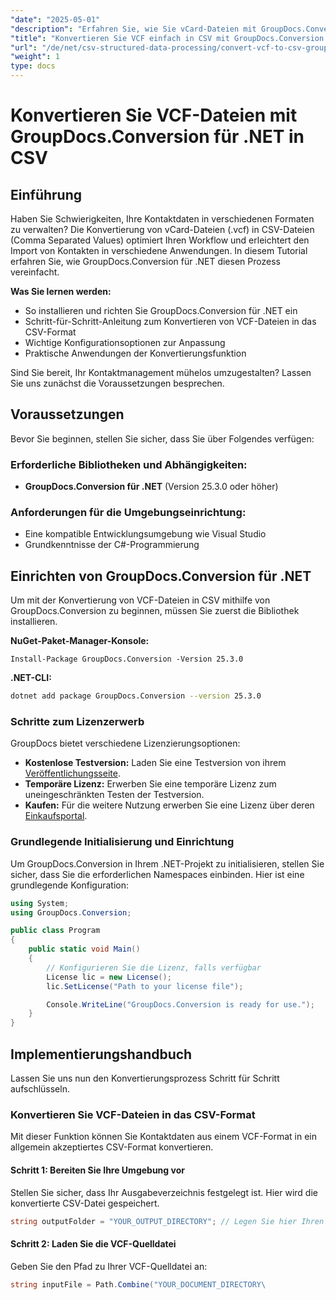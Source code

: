 ```yaml
---
"date": "2025-05-01"
"description": "Erfahren Sie, wie Sie vCard-Dateien mit GroupDocs.Conversion für .NET in das CSV-Format konvertieren. Optimieren Sie Ihr Kontaktdatenmanagement mit unserer Schritt-für-Schritt-Anleitung."
"title": "Konvertieren Sie VCF einfach in CSV mit GroupDocs.Conversion für .NET – Ein umfassender Leitfaden"
"url": "/de/net/csv-structured-data-processing/convert-vcf-to-csv-groupdocs-net/"
"weight": 1
type: docs
---
```

# Konvertieren Sie VCF-Dateien mit GroupDocs.Conversion für .NET in CSV

## Einführung
Haben Sie Schwierigkeiten, Ihre Kontaktdaten in verschiedenen Formaten zu verwalten? Die Konvertierung von vCard-Dateien (.vcf) in CSV-Dateien (Comma Separated Values) optimiert Ihren Workflow und erleichtert den Import von Kontakten in verschiedene Anwendungen. In diesem Tutorial erfahren Sie, wie GroupDocs.Conversion für .NET diesen Prozess vereinfacht.

**Was Sie lernen werden:**
- So installieren und richten Sie GroupDocs.Conversion für .NET ein
- Schritt-für-Schritt-Anleitung zum Konvertieren von VCF-Dateien in das CSV-Format
- Wichtige Konfigurationsoptionen zur Anpassung
- Praktische Anwendungen der Konvertierungsfunktion

Sind Sie bereit, Ihr Kontaktmanagement mühelos umzugestalten? Lassen Sie uns zunächst die Voraussetzungen besprechen.

## Voraussetzungen
Bevor Sie beginnen, stellen Sie sicher, dass Sie über Folgendes verfügen:

### Erforderliche Bibliotheken und Abhängigkeiten:
- **GroupDocs.Conversion für .NET** (Version 25.3.0 oder höher)
  

### Anforderungen für die Umgebungseinrichtung:
- Eine kompatible Entwicklungsumgebung wie Visual Studio
- Grundkenntnisse der C#-Programmierung

## Einrichten von GroupDocs.Conversion für .NET
Um mit der Konvertierung von VCF-Dateien in CSV mithilfe von GroupDocs.Conversion zu beginnen, müssen Sie zuerst die Bibliothek installieren.

**NuGet-Paket-Manager-Konsole:**
```shell
Install-Package GroupDocs.Conversion -Version 25.3.0
```

**.NET-CLI:**
```bash
dotnet add package GroupDocs.Conversion --version 25.3.0
```

### Schritte zum Lizenzerwerb
GroupDocs bietet verschiedene Lizenzierungsoptionen:
- **Kostenlose Testversion:** Laden Sie eine Testversion von ihrem [Veröffentlichungsseite](https://releases.groupdocs.com/conversion/net/).
- **Temporäre Lizenz:** Erwerben Sie eine temporäre Lizenz zum uneingeschränkten Testen der Testversion.
- **Kaufen:** Für die weitere Nutzung erwerben Sie eine Lizenz über deren [Einkaufsportal](https://purchase.groupdocs.com/buy).

### Grundlegende Initialisierung und Einrichtung
Um GroupDocs.Conversion in Ihrem .NET-Projekt zu initialisieren, stellen Sie sicher, dass Sie die erforderlichen Namespaces einbinden. Hier ist eine grundlegende Konfiguration:

```csharp
using System;
using GroupDocs.Conversion;

public class Program
{
    public static void Main()
    {
        // Konfigurieren Sie die Lizenz, falls verfügbar
        License lic = new License();
        lic.SetLicense("Path to your license file");

        Console.WriteLine("GroupDocs.Conversion is ready for use.");
    }
}
```

## Implementierungshandbuch
Lassen Sie uns nun den Konvertierungsprozess Schritt für Schritt aufschlüsseln.

### Konvertieren Sie VCF-Dateien in das CSV-Format
Mit dieser Funktion können Sie Kontaktdaten aus einem VCF-Format in ein allgemein akzeptiertes CSV-Format konvertieren.

#### Schritt 1: Bereiten Sie Ihre Umgebung vor
Stellen Sie sicher, dass Ihr Ausgabeverzeichnis festgelegt ist. Hier wird die konvertierte CSV-Datei gespeichert.

```csharp
string outputFolder = "YOUR_OUTPUT_DIRECTORY"; // Legen Sie hier Ihren Ausgabeverzeichnispfad fest
```

#### Schritt 2: Laden Sie die VCF-Quelldatei
Geben Sie den Pfad zu Ihrer VCF-Quelldatei an:

```csharp
string inputFile = Path.Combine("YOUR_DOCUMENT_DIRECTORY\